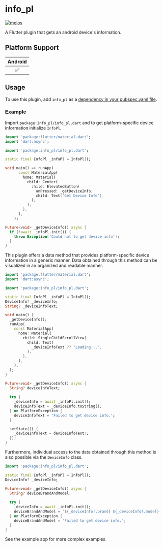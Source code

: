 # info_pl

[![melos](https://img.shields.io/badge/maintained%20with-melos-f700ff.svg?style=flat-square)](https://github.com/invertase/melos)

A Flutter plugin that gets an android device's information.

## Platform Support

| Android |
|:-------:|
|    ✅    |

## Usage

To use this plugin, add `info_pl` as a [dependency in your pubspec.yaml file](https://flutter.dev/platform-plugins/).

### Example

Import `package:info_pl/info_pl.dart` and to get platform-specific device information initialize `InfoPl`.

```dart
import 'package:flutter/material.dart';
import 'dart:async';

import 'package:info_pl/info_pl.dart';

static final InfoPl _infoPl = InfoPl();

void main() => runApp(
      const MaterialApp(
        home: Material(
          child: Center(
            child: ElevatedButton(
              onPressed: _getDeviceInfo,
              child: Text('Get Device Info'),
            ),
          ),
        ),
      ),
    );

Future<void> _getDeviceInfo() async {
  if (!await _infoPl.init()) {
    throw Exception('Could not to get device info');
  }
}
```

This plugin offers a data method that provides platform-specific device information in a generic manner.
Data obtained through this method can be visualized in an organized and readable manner.

```dart
import 'package:flutter/material.dart';
import 'dart:async';

import 'package:info_pl/info_pl.dart';

static final InfoPl _infoPl = InfoPl();
DeviceInfo? _deviceInfo;
String? _deviceInfoText;

void main() {
  _getDeviceInfo();
  runApp(
    const MaterialApp(
      home: Material(
        child: SingleChildScrollView(
          child: Text(
            _deviceInfoText ?? 'Loading...',
          ),
        ),
      ),
    ),
  );
}

Future<void> _getDeviceInfo() async {
  String? deviceInfoText;
  
  try {
    _deviceInfo = await _infoPl.init();
    deviceInfoText = _deviceInfo.toString();
  } on PlatformException {
    deviceInfoText = 'Failed to get device info.';
  }

  setState(() {
    _deviceInfoText = deviceInfoText!;
  });
}
```

Furthermore, individual access to the data obtained through this method is also possible via the `DeviceInfo` class.

```dart
import 'package:info_pl/info_pl.dart';

static final InfoPl _infoPl = InfoPl();
DeviceInfo? _deviceInfo;

Future<void> _getDeviceInfo() async {
  String? deviceBrandAndModel;
  
  try {
    _deviceInfo = await _infoPl.init();
    deviceBrandAndModel = '${_deviceInfo!.brand} ${_deviceInfo!.model}';
  } on PlatformException {
    deviceBrandAndModel = 'Failed to get device info.';
  }
}
```


See the example app for more complex examples.
